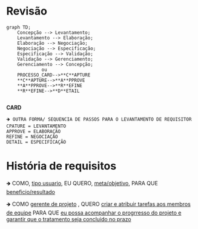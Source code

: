 # Revisão
```mermaid
graph TD;
    Concepção --> Levantamento;
    Levantamento --> Elaboração;
    Elaboração --> Negociação;
    Negociação --> Especificação;
    Especificação --> Validação;
    Validação --> Gerenciamento;
    Gerenciamento --> Concepção;
             ou
    PROCESSO_CARD-->**C**APTURE
    **C**APTURE-->**A**PPROVE
    **A**PPROVE-->**R**EFINE
    **R**EFINE-->**D**ETAIL
    
```
 **CARD**
        
    🡺 OUTRA FORMA/ SEQUENCIA DE PASSOS PARA O LEVANTAMENTO DE REQUISITOR
    CPATURE = LEVANTAMENTO
    APPROVE = ELABORAÇÃO
    REFINE = NEGOCIAÇÃO
    DETAIL = ESPECIFICAÇÃO

# História de requisitos
🡺 COMO, <ins>tipo usuario</ins>, EU QUERO, <ins>meta/objetivo</ins>, PARA QUE <ins>beneficio/resultado</ins>

🡺 COMO <ins>gerente de projeto</ins> , QUERO <ins>criar e atribuir tarefas aos membros de equipe</ins> PARA QUE <ins>eu possa acompanhar o progrresso do projeto e garantir que o tratamento seja concluido no prazo</ins>
